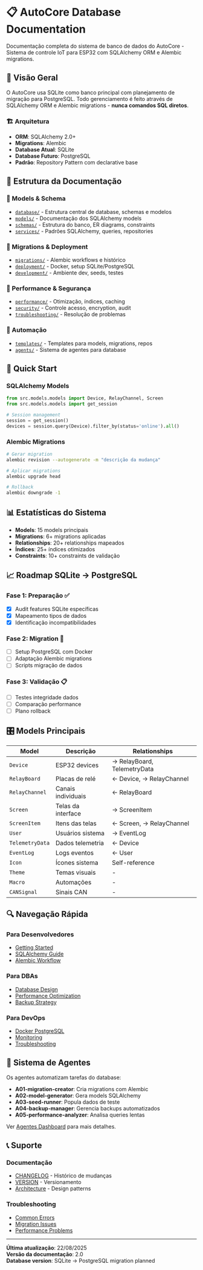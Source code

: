 # 📋 AutoCore Database Documentation

Documentação completa do sistema de banco de dados do AutoCore - Sistema de controle IoT para ESP32 com SQLAlchemy ORM e Alembic migrations.

## 🎯 Visão Geral

O AutoCore usa SQLite como banco principal com planejamento de migração para PostgreSQL. Todo gerenciamento é feito através de SQLAlchemy ORM e Alembic migrations - **nunca comandos SQL diretos**.

### 🏗️ Arquitetura
- **ORM**: SQLAlchemy 2.0+
- **Migrations**: Alembic 
- **Database Atual**: SQLite
- **Database Futuro**: PostgreSQL
- **Padrão**: Repository Pattern com declarative base

## 📁 Estrutura da Documentação

### 🔧 Models & Schema
- [`database/`](./database/) - Estrutura central de database, schemas e modelos
- [`models/`](./models/) - Documentação dos SQLAlchemy models
- [`schemas/`](./schemas/) - Estrutura do banco, ER diagrams, constraints
- [`services/`](./services/) - Padrões SQLAlchemy, queries, repositories

### 🔄 Migrations & Deployment  
- [`migrations/`](./migrations/) - Alembic workflows e histórico
- [`deployment/`](./deployment/) - Docker, setup SQLite/PostgreSQL
- [`development/`](./development/) - Ambiente dev, seeds, testes

### 🚀 Performance & Segurança
- [`performance/`](./performance/) - Otimização, índices, caching
- [`security/`](./security/) - Controle acesso, encryption, audit
- [`troubleshooting/`](./troubleshooting/) - Resolução de problemas

### 🤖 Automação
- [`templates/`](./templates/) - Templates para models, migrations, repos
- [`agents/`](./agents/) - Sistema de agentes para database

## 🚀 Quick Start

### SQLAlchemy Models
```python
from src.models.models import Device, RelayChannel, Screen
from src.models.models import get_session

# Session management
session = get_session()
devices = session.query(Device).filter_by(status='online').all()
```

### Alembic Migrations
```bash
# Gerar migration
alembic revision --autogenerate -m "descrição da mudança"

# Aplicar migrations
alembic upgrade head

# Rollback
alembic downgrade -1
```

## 📊 Estatísticas do Sistema

- **Models**: 15 models principais
- **Migrations**: 6+ migrations aplicadas
- **Relationships**: 20+ relationships mapeados
- **Índices**: 25+ índices otimizados
- **Constraints**: 10+ constraints de validação

## 📈 Roadmap SQLite → PostgreSQL

### Fase 1: Preparação ✅
- [x] Audit features SQLite específicas
- [x] Mapeamento tipos de dados
- [x] Identificação incompatibilidades

### Fase 2: Migration 🔄
- [ ] Setup PostgreSQL com Docker
- [ ] Adaptação Alembic migrations
- [ ] Scripts migração de dados

### Fase 3: Validação 📋
- [ ] Testes integridade dados
- [ ] Comparação performance
- [ ] Plano rollback

## 🎛️ Models Principais

| Model | Descrição | Relationships |
|-------|-----------|---------------|
| `Device` | ESP32 devices | → RelayBoard, TelemetryData |
| `RelayBoard` | Placas de relé | ← Device, → RelayChannel |
| `RelayChannel` | Canais individuais | ← RelayBoard |
| `Screen` | Telas da interface | → ScreenItem |
| `ScreenItem` | Itens das telas | ← Screen, → RelayChannel |
| `User` | Usuários sistema | → EventLog |
| `TelemetryData` | Dados telemetria | ← Device |
| `EventLog` | Logs eventos | ← User |
| `Icon` | Ícones sistema | Self-reference |
| `Theme` | Temas visuais | - |
| `Macro` | Automações | - |
| `CANSignal` | Sinais CAN | - |

## 🔍 Navegação Rápida

### Para Desenvolvedores
- [Getting Started](./development/getting-started.md)
- [SQLAlchemy Guide](./development/sqlalchemy-guide.md)
- [Alembic Workflow](./development/alembic-workflow.md)

### Para DBAs
- [Database Design](./architecture/database-design.md)
- [Performance Optimization](./performance/query-optimization.md)
- [Backup Strategy](./deployment/backup-strategy.md)

### Para DevOps
- [Docker PostgreSQL](./deployment/docker-postgres.md)
- [Monitoring](./deployment/monitoring.md)
- [Troubleshooting](./troubleshooting/common-errors.md)

## 🤖 Sistema de Agentes

Os agentes automatizam tarefas do database:

- **A01-migration-creator**: Cria migrations com Alembic
- **A02-model-generator**: Gera models SQLAlchemy
- **A03-seed-runner**: Popula dados de teste
- **A04-backup-manager**: Gerencia backups automatizados
- **A05-performance-analyzer**: Analisa queries lentas

Ver [Agentes Dashboard](./agents/A98-DASHBOARD.md) para mais detalhes.

## 📞 Suporte

### Documentação
- [CHANGELOG](./CHANGELOG.md) - Histórico de mudanças
- [VERSION](./VERSION.md) - Versionamento
- [Architecture](./architecture/) - Design patterns

### Troubleshooting
- [Common Errors](./troubleshooting/common-errors.md)
- [Migration Issues](./troubleshooting/migration-issues.md)
- [Performance Problems](./troubleshooting/performance-problems.md)

---

**Última atualização**: 22/08/2025  
**Versão da documentação**: 2.0  
**Database version**: SQLite → PostgreSQL migration planned